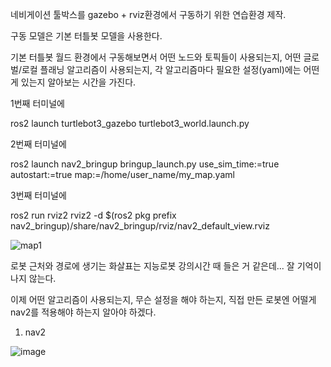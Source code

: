 네비게이션 툴박스를 gazebo + rviz환경에서 구동하기 위한 연습환경 제작.

구동 모델은 기본 터틀봇 모델을 사용한다.

기본 터틀봇 월드 환경에서 구동해보면서 어떤 노드와 토픽들이 사용되는지, 어떤 글로벌/로컬 플래닝 알고리즘이 사용되는지, 각 알고리즘마다 필요한 설정(yaml)에는 어떤 게 있는지 알아보는 시간을 가진다.




1번째 터미널에

ros2 launch turtlebot3_gazebo turtlebot3_world.launch.py

2번째 터미널에

ros2 launch nav2_bringup bringup_launch.py use_sim_time:=true autostart:=true map:=/home/user_name/my_map.yaml

3번째 터미널에

ros2 run rviz2 rviz2 -d $(ros2 pkg prefix nav2_bringup)/share/nav2_bringup/rviz/nav2_default_view.rviz



![map1](https://github.com/user-attachments/assets/daf72f01-4578-4499-b40c-565aafd5bea8)



로봇 근처와 경로에 생기는 화살표는 지능로봇 강의시간 때 들은 거 같은데... 잘 기억이 나지 않는다.

이제 어떤 알고리즘이 사용되는지, 무슨 설정을 해야 하는지, 직접 만든 로봇엔 어떨게 nav2를 적용해야 하는지 알아야 하겠다.




1. nav2

![image](https://github.com/user-attachments/assets/d05d9496-eacf-4f89-9a5a-49d5c483718f)



